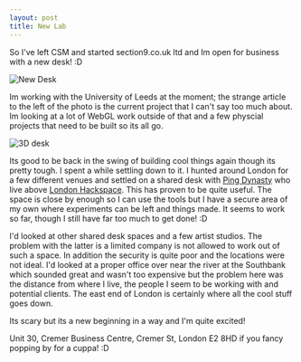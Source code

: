 ```yaml
---
layout: post
title: New Lab
---
```


So I've left CSM and started section9.co.uk ltd and Im open for business with a new desk! :D


![New Desk](http://farm8.staticflickr.com/7112/6891988900_5ea6170700.jpg)


Im working with the University of Leeds at the moment; the strange article to the left of the photo is the current project that I can't say too much about. Im looking at a lot of WebGL work outside of that and a few physcial projects that need to be built so its all go.


![3D desk](http://farm8.staticflickr.com/7108/7038073543_a6f3010789.jpg)


Its good to be back in the swing of building cool things again though its pretty tough. I spent a while settling down to it. I hunted around London for a few different venues and settled on a shared desk with [Ping Dynasty](http://hq.pingdynasty.com/blog/) who live above [London Hackspace](http://london.hackspace.org.uk). This has proven to be quite useful. The space is close by enough so I can use the tools but I have a secure area of my own where experiments can be left and things made. It seems to work so far, though I still have far too much to get done! :D

I'd looked at other shared desk spaces and a few artist studios. The problem with the latter is a limited company is not allowed to work out of such a space. In addition the security is quite poor and the locations were not ideal. I'd looked at a proper office over near the river at the Southbank which sounded great and wasn't too expensive but the problem here was the distance from where I live, the people I seem to be working with and potential clients. The east end of London is certainly where all the cool stuff goes down.

Its scary but its a new beginning in a way and I'm quite excited! 

Unit 30, Cremer Business Centre, Cremer St, London E2 8HD if you fancy popping by for a cuppa! :D
